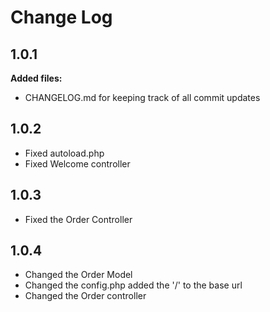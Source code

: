 # Change Log

## 1.0.1
**Added files:**
- CHANGELOG.md for keeping track of all commit updates

## 1.0.2
- Fixed autoload.php
- Fixed Welcome controller

## 1.0.3
- Fixed the Order Controller

## 1.0.4
- Changed the Order Model
- Changed the config.php added the '/' to the base url
- Changed the Order controller
